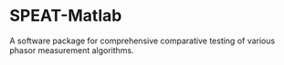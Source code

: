 # SPEAT-Matlab
A software package for comprehensive comparative testing of various phasor measurement algorithms.
